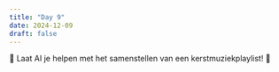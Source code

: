 ```yaml
---
title: "Day 9"
date: 2024-12-09
draft: false
---
```


🎄 Laat AI je helpen met het samenstellen van een kerstmuziekplaylist! 🎵
